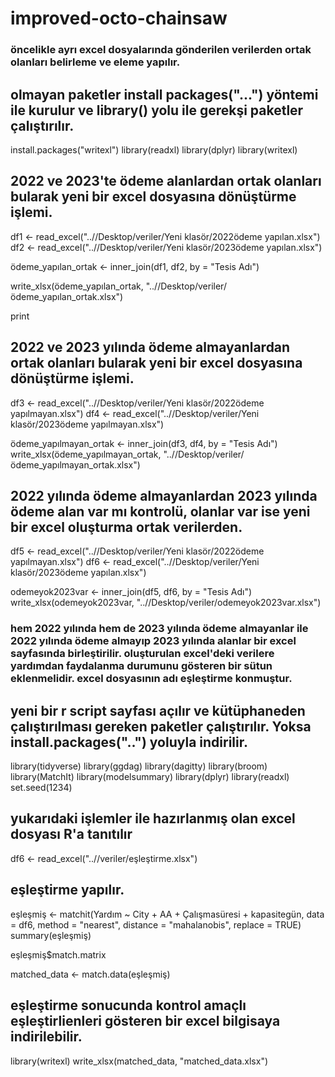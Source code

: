 # improved-octo-chainsaw
### öncelikle ayrı excel dosyalarında gönderilen verilerden ortak olanları belirleme ve eleme yapılır.
## olmayan paketler install packages("...") yöntemi ile kurulur ve library() yolu ile gerekşi paketler çalıştırılır.
install.packages("writexl")
library(readxl)
library(dplyr)
library(writexl)

## 2022 ve 2023'te ödeme alanlardan ortak olanları bularak yeni bir excel dosyasına dönüştürme işlemi.
df1 <- read_excel("..//Desktop/veriler/Yeni klasör/2022ödeme yapılan.xlsx")
df2 <- read_excel("..//Desktop/veriler/Yeni klasör/2023ödeme yapılan.xlsx")

ödeme_yapılan_ortak <- inner_join(df1, df2, by = "Tesis Adı")

write_xlsx(ödeme_yapılan_ortak, "..//Desktop/veriler/ödeme_yapılan_ortak.xlsx")

print



## 2022 ve 2023 yılında ödeme almayanlardan ortak olanları bularak yeni bir excel dosyasına dönüştürme işlemi.
df3 <- read_excel("..//Desktop/veriler/Yeni klasör/2022ödeme yapılmayan.xlsx")
df4 <- read_excel("..//Desktop/veriler/Yeni klasör/2023ödeme yapılmayan.xlsx")

ödeme_yapılmayan_ortak <- inner_join(df3, df4, by = "Tesis Adı")
write_xlsx(ödeme_yapılmayan_ortak, "..//Desktop/veriler/ödeme_yapılmayan_ortak.xlsx")



## 2022 yılında ödeme almayanlardan 2023 yılında ödeme alan var mı kontrolü, olanlar var ise yeni bir excel oluşturma ortak verilerden.
df5 <- read_excel("..//Desktop/veriler/Yeni klasör/2022ödeme yapılmayan.xlsx")
df6 <- read_excel("..//Desktop/veriler/Yeni klasör/2023ödeme yapılan.xlsx")

odemeyok2023var <- inner_join(df5, df6, by = "Tesis Adı")
write_xlsx(odemeyok2023var, "..//Desktop/veriler/odemeyok2023var.xlsx")

### hem 2022 yılında hem de 2023 yılında ödeme almayanlar ile 2022 yılında ödeme almayıp 2023 yılında alanlar bir excel sayfasında birleştirilir. oluşturulan excel'deki verilere yardımdan faydalanma durumunu gösteren bir sütun eklenmelidir. excel dosyasının adı eşleştirme konmuştur.
## yeni bir r script sayfası açılır ve kütüphaneden çalıştırılması gereken paketler çalıştırılır. Yoksa install.packages("..") yoluyla indirilir.

library(tidyverse)
library(ggdag)
library(dagitty)
library(broom)
library(MatchIt)
library(modelsummary)
library(dplyr)
library(readxl)
set.seed(1234)

## yukarıdaki işlemler ile hazırlanmış olan excel dosyası R'a tanıtılır
df6 <- read_excel("..//veriler/eşleştirme.xlsx")

## eşleştirme yapılır. 
eşleşmiş <- matchit(Yardım ~ City + AA + Çalışmasüresi + kapasitegün,
                    data = df6,
                    method = "nearest",
                    distance = "mahalanobis",
                    replace = TRUE)
summary(eşleşmiş)


eşleşmiş$match.matrix

matched_data <- match.data(eşleşmiş)

## eşleştirme sonucunda kontrol amaçlı eşleştirlienleri gösteren bir excel bilgisaya indirilebilir. 
library(writexl)
write_xlsx(matched_data, "matched_data.xlsx")


